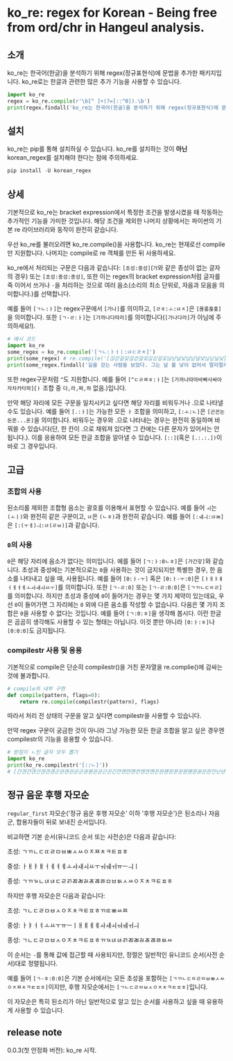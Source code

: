# ko_re: regex for Korean - Being free from ord/chr in Hangeul analysis.

## 소개

ko_re는 한국어(한글)을 분석하기 위해 regex(정규표현식)에 문법을 추가한 패키지입니다. ko_re로는 한글과 관련한 많은 추가 기능을 사용할 수 있습니다.

```python
import ko_re
regex = ko_re.compile(r'\b[^ ]+(?=[::^0]).\b')
print(regex.findall('ko_re는 한국어(한글)을 분석하기 위해 regex(정규표현식)에 문법을 추가한 패키지입니다. ko_re로는 한글과 관련한 많은 추가 기능을 사용할 수 있습니다.')) # ['ko_re는', '한국어(한글)을', 'regex(정규표현식', '문법을', '추가한', 'ko_re로는', '관련한', '많은', '기능을', '사용할']
```

## 설치

ko_re는 pip를 통해 설치하실 수 있습니다. ko_re를 설치하는 것이 **아닌** korean_regex를 설치해야 한다는 점에 주의하세요.

```python
pip install -U korean_regex
```

## 상세

기본적으로 ko_re는 bracket expression에서 특정한 조건을 발생시켰을 때 작동하는 추가적인 기능을 가미한 것입니다. 해당 조건을 제외한 나머지 상황에서는 파이썬의 기본 re 라이브러리와 동작이 완전히 같습니다.

우선 ko_re를 불러오려면 ko_re.compile()을 사용합니다. ko_re는 현재로선 compile만 지원합니다. 나머지는 compile로 re 객체를 만든 뒤 사용하세요.

ko_re에서 처리되는 구문은 다음과 같습니다: `[초성:중성]`(`가`와 같은 종성이 없는 글자의 경우) 또는 `[초성:중성:종성]`, 또한 이는 regex의 bracket expression처럼 글자를 죽 이어서 쓰거나 `-`을 처리하는 것으로 여러 음소(소리의 최소 단위로, 자음과 모음을 의미합니다.)를 선택합니다.

예를 들어 `[ㄱㄴ:ㅏ]`는 regex구문에서 `[가나]`를 의미하고, `[ㄹㅎ:ㅗ:ㄶㅈ]`은 `[롢롲혾홎]`을 의미합니다. 또한 `[ㄱ-ㄹ:ㅏ]`는 `[가까나다따라]`를 의미합니다(`[가나다라]`가 아님에 주의하세요!).

```python
# 예시 코드
import ko_re
some_regex = ko_re.compile('[ㄱㄴ:ㅏㅓㅣ:ㄶㄷㄹㅊ]')
print(some_regex) # re.compile('[갆갇갈갗걶걷걸겇긶긷길깇낞낟날낯넎넏널넟닎닏닐닟]')
print(some_regex.findall('길을 걷는 사람을 보았다. 그는 날 볼 낯이 없어서 멀리멀리 떠났다.')) # ['길', '걷', '날', '낯']
```

또한 regex구문처럼 `^`도 지원합니다. 예를 들어 `[^ㄷㄹㅉㅎ:ㅏ]`는 `[가까나따마바빠사싸아자차카타파]`(`ㅏ` 조합 중 `다,라,짜,하` 없음.)입니다.

만약 해당 자리에 모든 구문을 일치시키고 싶다면 해당 자리를 비워두거나 .으로 나타낼 수도 있습니다. 예를 들어 `[.:ㅏ]`는 가능한 모든 `ㅏ` 조합을 의미하고, `[:ㅗ:ㄴ]`은 `[곤꼰논돈똔...혼]`을 의미합니다. 비워두는 경우와 .으로 나타내는 경우는 완전히 동일하며 바꿔쓸 수 있습니다(단, 한 칸이 .으로 채워져 있다면 그 칸에는 다른 문자가 있어서는 안 됩니다.). 이를 응용하여 모든 한글 조합을 알아낼 수 있습니다. `[::]`(혹은 `[.:.:.])`이 바로 그 경우입니다.

## 고급

### 조합의 사용

된소리를 제외한 조합형 음소는 괄호를 이용해서 표현할 수 있습니다. 예를 들어 `ㅚ`는 `(ㅗㅣ)`와 완전히 같은 구문이고, `ㄶ`은 `(ㄴㅎ)`과 완전히 같습니다. 예를 들어 `[:ㅞㅢ:ㄶㄼ]`은 `[:(ㅜㅔ)ㅢ:ㄶ(ㄹㅂ)]`과 같습니다.

### `0`의 사용

`0`은 해당 자리에 음소가 없다는 의미입니다. 예를 들어 `[ㄱ:ㅏ:0ㄴㅎ]`은 `[가간갛]`와 같습니다. 초성과 중성에는 기본적으로는 `0`을 사용하는 것이 금지되지만 특별한 경우, 한 음소를 나타내고 싶을 때, 사용됩니다. 예를 들어 `[0:ㅏ-ㅜ]` 혹은 `[0:ㅏ-ㅜ:0]`은 `[ㅏㅐㅑㅒㅓㅔㅕㅖㅗㅘㅙㅚㅛㅜ]`를 의미합니다. 또한 `[ㄱ-ㄹ:0]` 또는 `[ㄱ-ㄹ:0:0]`은 `[ㄱㄲㄴㄷㄸㄹ]`를 의미합니다. 하지만 초성과 중성에 `0`이 들어가는 경우는 몇 가지 제약이 있는데요, 우선 `0`이 들어가면 그 자리에는 `0` 외에 다른 음소를 작성할 수 없습니다. 다음은 몇 가지 조합은 `0`을 사용할 수 없다는 것입니다. 예를 들어 `[ㄱ:0:ㅎ]`을 생각해 봅시다. 이런 한글은 곰곰히 생각해도 사용할 수 있는 형태는 아닙니다. 이것 뿐만 아니라 `[0:ㅏ:ㅎ]`나 `[0:0:0]`도 금지됩니다.

### compilestr 사용 및 응용

기본적으로 compile은 단순히 compilestr()을 거친 문자열을 re.complie()에 감싸는 것에 불과합니다. 
```python
# compile의 내부 구현
def compile(pattern, flags=0):
    return re.compile(compilestr(pattern), flags)
```
따라서 처리 전 상태의 구문을 알고 싶다면 compilestr을 사용할 수 있습니다.

만약 regex 구문이 궁금한 것이 아니라 그냥 가능한 모든 한글 조합을 알고 싶은 경우엔 compilestr의 기능을 응용할 수 있습니다.
```python
# 받침이 ㄴ인 글자 모두 뽑기
import ko_re
print(ko_re.compilestr('[::ㄴ]'))
# [간갠갼걘건겐견곈곤관괜괸굔군권궨귄균근긘긴깐깬꺈꺤껀껜껸꼔꼰꽌꽨꾄꾠꾼꿘꿴뀐뀬끈끤낀난낸냔냰넌넨년녠논놘놴뇐뇬눈눤뉀뉜뉸는늰닌단댄댠댼던덴뎐뎬돈돤됀된됸둔둰뒌뒨듄든듼딘딴땐땬떈떤뗀뗜뗸똔똰뙌뙨뚄뚠뚼뛘뛴뜐뜬띈띤란랜랸럔런렌련롄론롼뢘뢴룐룬뤈뤤륀륜른릔린만맨먄먠먼멘면몐몬뫈뫤묀묜문뭔뭰뮌뮨믄믠민반밴뱐뱬번벤변볜본봔봰뵌뵨분붠붼뷘뷴븐븬빈빤뺀뺜뺸뻔뻰뼌뼨뽄뽠뽼뾘뾴뿐뿬쀈쀤쁀쁜쁸삔산샌샨섄선센션셴손솬쇈쇤숀순숸쉔쉰슌슨싄신싼쌘쌴썐썬쎈쎤쏀쏜쏸쐔쐰쑌쑨쒄쒠쒼쓘쓴씐씬안앤얀얜언엔연옌온완왠왼욘운원웬윈윤은읜인잔잰쟌쟨전젠젼졘존좐좬죈죤준줜줸쥔쥰즌즨진짠짼쨘쨴쩐쩬쪈쪤쫀쫜쫸쬔쬰쭌쭨쮄쮠쮼쯘쯴찐찬챈챤첀천첸쳔쳰촌촨쵄쵠쵼춘춴췐췬츈츤칀친칸캔캰컌컨켄켠켼콘콴쾐쾬쿈쿤퀀퀜퀸큔큰킌킨탄탠탼턘턴텐텬톈톤퇀퇜퇸툔툰퉌퉨튄튠튼틘틴판팬퍈퍤펀펜편폔폰퐌퐨푄푠푼풘풴퓐퓬픈픤핀한핸햔햰헌헨현혠혼환홴횐횬훈훤휀휜휸흔흰힌]
```

## 정규 음운 후행 자모순

`regular_first` 자모순('정규 음운 후행 자모순' 이하 '후행 자모순')은 된소리나 자음군, 합용자들이 뒤로 보내진 순서입니다.

비교하면 기본 순서(유니코드 순서 또는 사전순)은 다음과 같습니다:

초성: ㄱㄲㄴㄷㄸㄹㅁㅂㅃㅅㅆㅇㅈㅉㅊㅋㅌㅍㅎ

중성: ㅏㅐㅑㅒㅓㅔㅕㅖㅗㅘㅙㅚㅛㅜㅝㅞㅟㅠㅡㅢㅣ

종성: ㄱㄲㄳㄴㄵㄶㄷㄹㄺㄻㄼㄽㄾㄿㅀㅁㅂㅄㅅㅆㅇㅈㅊㅋㅌㅍㅎ

하지만 후행 자모순은 다음과 같습니다:

초성: ㄱㄴㄷㄹㅁㅂㅅㅇㅈㅊㅋㅌㅍㅎㄲㄸㅃㅆㅉ

중성: ㅏㅑㅓㅕㅗㅛㅜㅠㅡㅣㅐㅒㅔㅖㅘㅙㅚㅝㅞㅟㅢ

종성: ㄱㄴㄷㄹㅁㅂㅅㅇㅈㅊㅋㅌㅍㅎㄲㄳㄵㄶㄺㄻㄼㄽㄾㄿㅀㅄㅆ

이 순서는 `-`를 통해 값에 접근할 때 사용되지만, 정렬은 일반적인 유니코드 순서(사전 순서)대로 정렬됩니다.

예를 들어 `[ㄱ-ㅎ:0:0]`은 기본 순서에서는 모든 초성을 포함하는 `[ㄱㄲㄴㄷㄸㄹㅁㅂㅃㅅㅆㅇㅈㅉㅊㅋㅌㅍㅎ]`이지만, 후행 자모순에서는 `[ㄱㄴㄷㄹㅁㅂㅅㅇㅈㅊㅋㅌㅍㅎ]`입니다.

이 자모순은 특히 된소리가 아닌 일반적으로 알고 있는 순서를 사용하고 싶을 때 유용하게 사용할 수 있습니다.

## release note

0.0.3(첫 안정화 버전): ko_re 시작.

